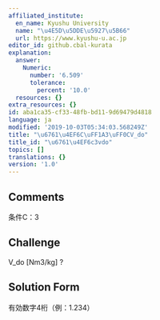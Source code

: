 ```yaml
---
affiliated_institute:
  en_name: Kyushu University
  name: "\u4E5D\u5DDE\u5927\u5B66"
  url: https://www.kyushu-u.ac.jp
editor_id: github.cbal-kurata
explanation:
  answer:
    Numeric:
      number: '6.509'
      tolerance:
        percent: '10.0'
  resources: {}
extra_resources: {}
id: aba1ca35-cf33-48fb-bd11-9d69479d4818
language: ja
modified: '2019-10-03T05:34:03.568249Z'
title: "\u6761\u4EF6C\uFF1A3\uFF0CV_do"
title_id: "\u6761\u4EF6c3vdo"
topics: []
translations: {}
version: '1.0'
---
```


## Comments
条件C：3

## Challenge
V_do [Nm3/kg] ?

## Solution Form
有効数字4桁（例：1.234）




